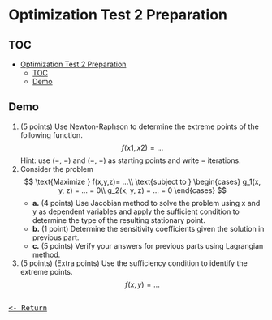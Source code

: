 # Optimization Test 2 Preparation

## TOC

- [Optimization Test 2 Preparation](#optimization-test-2-preparation)
  - [TOC](#toc)
  - [Demo](#demo)

## Demo

1. (5 points) Use Newton-Raphson to determine the extreme points of the following function.
   $$
   f(x1, x2)=...
   $$
   Hint: use (−, −) and (−, −) as starting points and write − iterations.
2. Consider the problem
   $$
   \text{Maximize }
   f(x,y,z)= ...\\
   \text{subject to }
   \begin{cases}
   g_1(x, y, z) = ... = 0\\
   g_2(x, y, z) = ... = 0
   \end{cases}
   $$
   - **a.** (4 points) Use Jacobian method to solve the problem using x and y as dependent variables and apply the sufficient condition to determine the type of the resulting stationary point.
   - **b.** (1 point) Determine the sensitivity coefficients given the solution in previous part.
   - **c.** (5 points) Verify your answers for previous parts using Lagrangian method.
3. (5 points) (Extra points) Use the sufficiency condition to identify the extreme points.
   $$
   f(x,y)=...
   $$

[<kbd><br><- Return<br></kbd>](Optimization.md)
